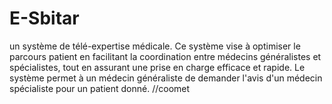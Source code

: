 # E-Sbitar
un système de télé-expertise médicale. Ce système vise à optimiser le parcours patient en facilitant la coordination entre médecins généralistes et spécialistes, tout en assurant une prise en charge efficace et rapide. Le système permet à un médecin généraliste de demander l'avis d'un médecin spécialiste pour un patient donné.
//coomet
